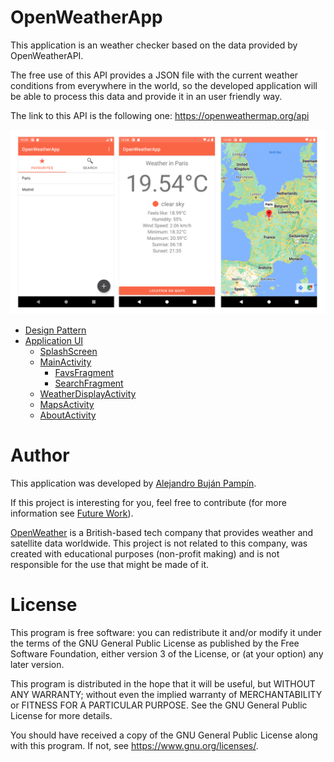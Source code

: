 # OpenWeatherApp

This application is an weather checker based on the data provided by OpenWeatherAPI.

The free use of this API provides a JSON file with the current weather conditions from everywhere in the world, so the developed application will be able to process this data and provide it in an user friendly way.

The link to this API is the following one: https://openweathermap.org/api

![OpenWeatherApp](doc/img/sample_screens.png)

+ [Design Pattern](doc/design_pattern.md)
+ [Application UI](doc/application_ui.md)
   +  [SplashScreen](doc/splash_screen.md)
   +  [MainActivity](doc/main_activity.md)
      +  [FavsFragment](doc/favs_fragment.md)
      +  [SearchFragment](doc/search_fragment.md)
   + [WeatherDisplayActivity](doc/weather_display_activity.md)
   + [MapsActivity](doc/maps_activity.md)
   + [AboutActivity](doc/about_activity.md)

# Author

This application was developed by [Alejandro Buján Pampín](mailto:alejandro.bujan.pampin@gmail.com).

If this project is interesting for you, feel free to contribute (for more information see [Future Work](doc/future_work.md)).

[OpenWeather](https://openweather.co.uk/) is a British-based tech company that provides weather and satellite data worldwide. This project is not related to this company, was created with educational purposes (non-profit making) and is not responsible for the use that might be made of it. 

# License

This program is free software: you can redistribute it and/or modify it under the terms of the GNU General Public License as published by the Free Software Foundation, either version 3 of the License, or (at your option) any later version.

This program is distributed in the hope that it will be useful, but WITHOUT ANY WARRANTY; without even the implied warranty of MERCHANTABILITY or FITNESS FOR A PARTICULAR PURPOSE. See the GNU General Public License for more details.

You should have received a copy of the GNU General Public License along with this program. If not, see https://www.gnu.org/licenses/.
